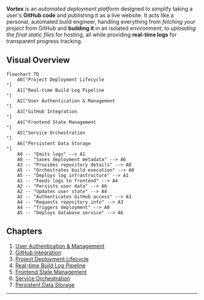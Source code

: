 
**Vortex** is an _automated deployment platform_ designed to simplify taking a user's **GitHub code** and publishing it as a live website. It acts like a personal, automated build engineer, handling everything from _fetching your project_ from GitHub and **building it** in an isolated environment, to _uploading the final static files_ for hosting, all while providing **real-time logs** for transparent progress tracking.

## Visual Overview

```mermaid
flowchart TD
    A0["Project Deployment Lifecycle
"]
    A1["Real-time Build Log Pipeline
"]
    A2["User Authentication & Management
"]
    A3["GitHub Integration
"]
    A4["Frontend State Management
"]
    A5["Service Orchestration
"]
    A6["Persistent Data Storage
"]
    A0 -- "Emits logs" --> A1
    A0 -- "Saves deployment metadata" --> A6
    A3 -- "Provides repository details" --> A0
    A5 -- "Orchestrates build execution" --> A0
    A5 -- "Deploys log infrastructure" --> A1
    A1 -- "Feeds logs to frontend" --> A4
    A2 -- "Persists user data" --> A6
    A2 -- "Updates user state" --> A4
    A2 -- "Authenticates GitHub access" --> A3
    A4 -- "Requests repository info" --> A3
    A4 -- "Triggers deployment" --> A0
    A5 -- "Deploys database service" --> A6
```

## Chapters

1. [User Authentication & Management
   ](01_user_authentication___management_.md)
2. [GitHub Integration
   ](02_github_integration_.md)
3. [Project Deployment Lifecycle
   ](03_project_deployment_lifecycle_.md)
4. [Real-time Build Log Pipeline
   ](04_real_time_build_log_pipeline_.md)
5. [Frontend State Management
   ](05_frontend_state_management_.md)
6. [Service Orchestration
   ](06_service_orchestration_.md)
7. [Persistent Data Storage
   ](07_persistent_data_storage_.md)

---
